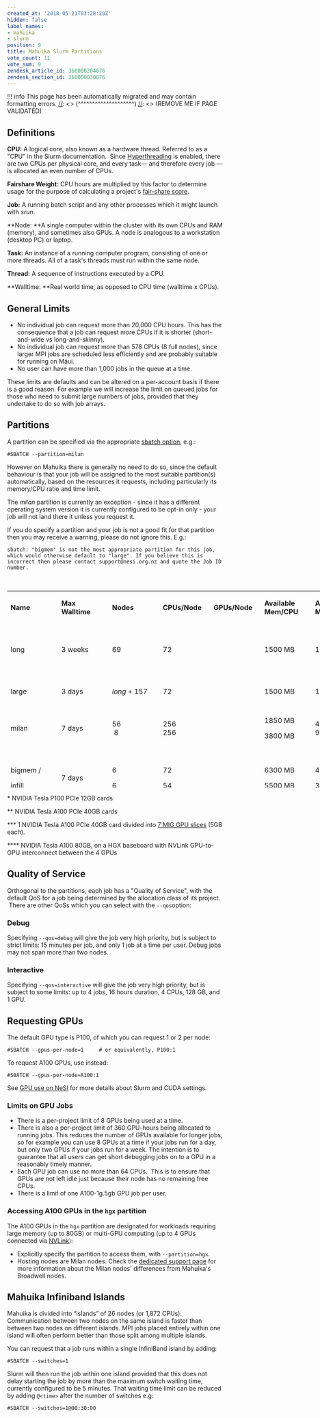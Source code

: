 ```yaml
---
created_at: '2018-05-21T03:28:20Z'
hidden: false
label_names:
- mahuika
- slurm
position: 9
title: Mahuika Slurm Partitions
vote_count: 11
vote_sum: 9
zendesk_article_id: 360000204076
zendesk_section_id: 360000030876
---
```



[//]: <> (REMOVE ME IF PAGE VALIDATED)
[//]: <> (vvvvvvvvvvvvvvvvvvvv)
!!! info
    This page has been automatically migrated and may contain formatting errors.
[//]: <> (^^^^^^^^^^^^^^^^^^^^)
[//]: <> (REMOVE ME IF PAGE VALIDATED)
## Definitions

**CPU:** A logical core, also known as a hardware thread. Referred to as
a "CPU" in the Slurm documentation.  Since
[Hyperthreading](https://support.nesi.org.nz/hc/en-gb/articles/360000568236/)
is enabled, there are two CPUs per physical core, and every task— and
therefore every job — is allocated an even number of CPUs.

**Fairshare Weight:** CPU hours are multiplied by this factor to
determine usage for the purpose of calculating a project's [fair-share
score](https://support.nesi.org.nz/hc/en-gb/articles/360000743536/).

**Job:** A running batch script and any other processes which it might
launch with *srun*.

**Node: **A single computer within the cluster with its own CPUs and RAM
(memory), and sometimes also GPUs. A node is analogous to a workstation
(desktop PC) or laptop.

**Task:** An instance of a running computer program, consisting of one
or more threads. All of a task's threads must run within the same node.

**Thread:** A sequence of instructions executed by a CPU.

**Walltime: **Real world time, as opposed to CPU time (walltime x CPUs).

## General Limits

-   No individual job can request more than 20,000 CPU hours. This has
    the consequence that a job can request more CPUs if it is shorter
    (short-and-wide vs long-and-skinny).
-   No individual job can request more than 576 CPUs (8 full nodes),
    since larger MPI jobs are scheduled less efficiently and are
    probably suitable for running on Māui.
-   No user can have more than 1,000 jobs in the queue at a time.

These limits are defaults and can be altered on a per-account basis if
there is a good reason. For example we will increase the limit on queued
jobs for those who need to submit large numbers of jobs, provided that
they undertake to do so with job arrays.

## Partitions

A partition can be specified via the appropriate [sbatch
option](https://support.nesi.org.nz/hc/en-gb/articles/360000691716/),
e.g.:

    #SBATCH --partition=milan

However on Mahuika there is generally no need to do so, since the
default behaviour is that your job will be assigned to the most suitable
partition(s) automatically, based on the resources it requests,
including particularly its memory/CPU ratio and time limit.

The *milan* partition is currently an exception - since it has a
different operating system version it is currently configured to be
opt-in only - your job will not land there it unless you request it.

If you do specify a partition and your job is not a good fit for that
partition then you may receive a warning, please do not ignore this.
E.g.:

    sbatch: "bigmem" is not the most appropriate partition for this job, which would otherwise default to "large". If you believe this is incorrect then please contact support@nesi.org.nz and quote the Job ID number.

 

<table style="width: 950px; height: 460px;">
<colgroup>
<col style="width: 12%" />
<col style="width: 12%" />
<col style="width: 12%" />
<col style="width: 12%" />
<col style="width: 12%" />
<col style="width: 12%" />
<col style="width: 12%" />
<col style="width: 12%" />
</colgroup>
<tbody>
<tr class="odd" style="height: 44px;">
<td
style="width: 88.328125px; height: 44px"><p><strong>Name</strong></p></td>
<td style="width: 95.34375px; height: 44px"><p><strong>Max
Walltime</strong></p></td>
<td
style="width: 54.203125px; height: 44px"><p><strong>Nodes</strong></p></td>
<td
style="width: 96.34375px; height: 44px"><p><strong>CPUs/Node</strong></p></td>
<td style="width: 138.484375px; height: 44px"><p><strong>GPUs/Node<br />
</strong></p></td>
<td style="width: 83.3125px; height: 44px"><p><strong>Available
Mem/CPU</strong></p></td>
<td style="width: 114.40625px; height: 44px"><p><strong>Available
Mem/Node</strong></p></td>
<td
style="width: 190.640625px; height: 44px"><p><strong>Description</strong></p></td>
</tr>
<tr class="even" style="height: 44px;">
<td style="width: 88.328125px; height: 44px"><p>long</p></td>
<td style="width: 95.34375px; height: 44px"><p>3 weeks</p></td>
<td style="width: 54.203125px; height: 44px"><p>69</p></td>
<td style="width: 96.34375px; height: 44px"><p>72</p></td>
<td style="width: 138.484375px; height: 44px"><p> </p></td>
<td style="width: 83.3125px; height: 44px"><p>1500 MB</p></td>
<td style="width: 114.40625px; height: 44px"><p>105 GB</p></td>
<td style="width: 190.640625px; height: 44px"><p>For jobs that need to
run for longer than 3 days.</p></td>
</tr>
<tr class="odd" style="height: 44px;">
<td style="width: 88.328125px; height: 44px"><p>large</p></td>
<td style="width: 95.34375px; height: 44px"><p>3 days</p></td>
<td style="width: 54.203125px; height: 44px"><p><em>long</em> +
157</p></td>
<td style="width: 96.34375px; height: 44px"><p>72</p></td>
<td style="width: 138.484375px; height: 44px"><p> </p></td>
<td style="width: 83.3125px; height: 44px"><p>1500 MB</p></td>
<td style="width: 114.40625px; height: 44px"><p>105 GB</p></td>
<td style="width: 190.640625px; height: 44px"><p>Default
partition.</p></td>
</tr>
<tr class="even" style="height: 51px;">
<td style="width: 88.328125px; height: 51px"><p>milan</p></td>
<td style="width: 95.34375px; height: 51px"><p>7 days</p></td>
<td style="width: 54.203125px; height: 51px"><p>56<br />
 8</p></td>
<td style="width: 96.34375px; height: 51px"><p>256<br />
256</p></td>
<td style="width: 138.484375px; height: 51px"><p> </p></td>
<td style="width: 83.3125px; height: 51px"><p>1850 MB</p>
<p>3800 MB</p></td>
<td style="width: 114.40625px; height: 51px"><p>460 GB<br />
960 GB</p></td>
<td style="width: 190.640625px; height: 51px"><p><a
href="https://support.nesi.org.nz/hc/en-gb/articles/6367209795471">Jobs
using Milan Nodes</a></p></td>
</tr>
<tr class="odd" style="height: 51px;">
<td style="width: 88.328125px; height: 51px"><p>bigmem /</p>
<p>infill</p></td>
<td style="width: 95.34375px; height: 51px"><p>7 days</p></td>
<td style="width: 54.203125px; height: 51px"><p>6</p>
<p>6</p></td>
<td style="width: 96.34375px; height: 51px"><p>72</p>
<p>54</p></td>
<td style="width: 138.484375px; height: 51px"><p> </p></td>
<td style="width: 83.3125px; height: 51px"><p>6300 MB</p>
<p>5500 MB</p></td>
<td style="width: 114.40625px; height: 51px"><p>460 GB</p>
<p>300 GB</p></td>
<td style="width: 190.640625px; height: 51px"><p>Jobs requiring large
amounts of memory.</p></td>
</tr>
<tr class="even" style="height: 66px;">
<td style="width: 88.328125px; height: 66px"><p>hugemem</p></td>
<td style="width: 95.34375px; height: 66px"><p>7 days</p></td>
<td style="width: 54.203125px; height: 66px"><p>4</p></td>
<td style="width: 96.34375px; height: 66px"><p>80<br />
128<br />
176</p></td>
<td style="width: 138.484375px; height: 66px"><p> </p></td>
<td style="width: 83.3125px; height: 66px"><p>18 GB<br />
30 GB<br />
35 GB</p></td>
<td style="width: 114.40625px; height: 66px"><p>1,500 GB<br />
4,000 GB<br />
6,000 GB</p></td>
<td style="width: 190.640625px; height: 66px"><p>Jobs requiring very
large amounts of memory.</p></td>
</tr>
<tr class="odd" style="height: 138px;">
<td style="width: 88.328125px; height: 138px"><p>gpu</p></td>
<td style="width: 95.34375px; height: 138px"><p>7 days</p></td>
<td style="width: 54.203125px; height: 138px"><p>1</p>
<p>4</p>
<p>2</p>
<p>2</p>
<p>1</p></td>
<td style="width: 96.34375px; height: 138px"><p>18, plus 54 shared with
<em>infill</em></p></td>
<td style="width: 138.484375px; height: 138px"><p>1 P100*</p>
<p>2 P100*</p>
<p>1 A100**</p>
<p>2 A100**</p>
<p>7 A100-1g.5gb***</p></td>
<td style="width: 83.3125px; height: 138px"><p>6300 MB</p></td>
<td style="width: 114.40625px; height: 138px"><p>160 GB, plus 300 GB
shared with <em>infill</em></p></td>
<td style="width: 190.640625px; height: 138px"><p>Nodes with GPUs. See
below for more info.</p></td>
</tr>
<tr class="even" style="height: 22px;">
<td style="width: 88.328125px; height: 22px"><p>hgx</p></td>
<td style="width: 95.34375px; height: 22px"><p>7 days</p></td>
<td style="width: 54.203125px; height: 22px"><p>4</p></td>
<td style="width: 96.34375px; height: 22px"><p>128</p></td>
<td style="width: 138.484375px; height: 22px"><p>4 A100****</p></td>
<td style="width: 83.3125px; height: 22px"><p>6300 MB</p></td>
<td style="width: 114.40625px; height: 22px"><p>460 GB</p></td>
<td style="width: 190.640625px; height: 22px"><p>Part of <a
href="https://support.nesi.org.nz/hc/en-gb/articles/6367209795471">Milan
Nodes</a>. See below for more info.</p></td>
</tr>
</tbody>
</table>

\* NVIDIA Tesla P100 PCIe 12GB cards

\*\* NVIDIA Tesla A100 PCIe 40GB cards

\*\*\* 1 NVIDIA Tesla A100 PCIe 40GB card divided into [7 MIG GPU
slices](https://www.nvidia.com/en-us/technologies/multi-instance-gpu/)
(5GB each). 

\*\*\*\* NVIDIA Tesla A100 80GB, on a HGX baseboard with NVLink
GPU-to-GPU interconnect between the 4 GPUs  

## Quality of Service

Orthogonal to the partitions, each job has a "Quality of Service", with
the default QoS for a job being determined by the allocation class of
its project.  There are other QoSs which you can select with the
`--qos`option:

### Debug

Specifying `--qos=debug` will give the job very high priority, but is
subject to strict limits: 15 minutes per job, and only 1 job at a time
per user. Debug jobs may not span more than two nodes.

### Interactive

Specifying `--qos=interactive` will give the job very high priority, but
is subject to some limits: up to 4 jobs, 16 hours duration, 4 CPUs, 128
GB, and 1 GPU.

## Requesting GPUs

The default GPU type is P100, of which you can request 1 or 2 per node:

    #SBATCH --gpus-per-node=1     # or equivalently, P100:1

To request A100 GPUs, use instead:

    #SBATCH --gpus-per-node=A100:1

See [GPU use on
NeSI](https://support.nesi.org.nz/hc/en-gb/articles/360001471955) for
more details about Slurm and CUDA settings.

### Limits on GPU Jobs

-   There is a per-project limit of 8 GPUs being used at a time.
-   There is also a per-project limit of 360 GPU-hours being allocated
    to running jobs. This reduces the number of GPUs available for
    longer jobs, so for example you can use 8 GPUs at a time if your
    jobs run for a day, but only two GPUs if your jobs run for a week.
    The intention is to guarantee that all users can get short debugging
    jobs on to a GPU in a reasonably timely manner.  
-   Each GPU job can use no more than 64 CPUs.  This is to ensure that
    GPUs are not left idle just because their node has no remaining free
    CPUs.
-   There is a limit of one A100-1g.5gb GPU job per user.

### Accessing A100 GPUs in the `hgx` partition

The A100 GPUs in the `hgx` partition are designated for workloads
requiring large memory (up to 80GB) or multi-GPU computing (up to 4 GPUs
connected via
[NVLink](https://www.nvidia.com/en-us/data-center/nvlink/)):

-   Explicitly specify the partition to access them, with
    `--partition=hgx`.
-   Hosting nodes are Milan nodes. Check the [dedicated support
    page](https://support.nesi.org.nz/hc/en-gb/articles/6367209795471)
    for more information about the Milan nodes' differences from
    Mahuika's Broadwell nodes.

## Mahuika Infiniband Islands

Mahuika is divided into “islands” of 26 nodes (or 1,872 CPUs).
Communication between two nodes on the same island is faster than
between two nodes on different islands. MPI jobs placed entirely within
one island will often perform better than those split among multiple
islands.

You can request that a job runs within a single InfiniBand island by
adding:

    #SBATCH --switches=1

Slurm will then run the job within one island provided that this does
not delay starting the job by more than the maximum switch waiting time,
currently configured to be 5 minutes. That waiting time limit can be
reduced by adding `@<time>` after the number of switches e.g:

    #SBATCH --switches=1@00:30:00
